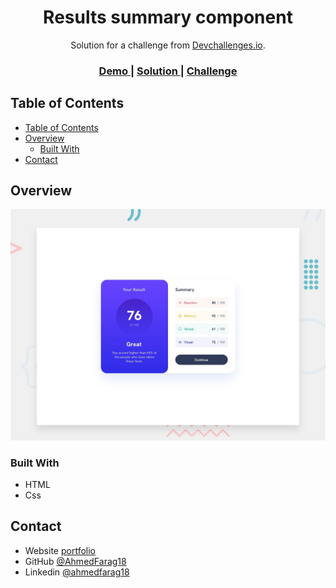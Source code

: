 <!-- Please update value in the {}  -->

<h1 align="center">Results summary component</h1>

<div align="center">
   Solution for a challenge from  <a href="http://devchallenges.io" target="_blank">Devchallenges.io</a>.
</div>

<div align="center">
  <h3>
    <a href="https://ahmedfarag18.github.io/results-summary-component/">
      Demo
    </a>
    <span> | </span>
    <a href="https://github.com/AhmedFarag18/results-summary-component">
      Solution
    </a>
    <span> | </span>
    <a href="https://www.frontendmentor.io/solutions/results-summary-component-pqpB451_ww">
      Challenge
    </a>
  </h3>
</div>

<!-- TABLE OF CONTENTS -->

## Table of Contents

- [Table of Contents](#table-of-contents)
- [Overview](#overview)
  - [Built With](#built-with)
- [Contact](#contact)

<!-- OVERVIEW -->

## Overview

![screenshot](./preview.jpg)

### Built With

- HTML
- Css

## Contact

- Website [portfolio](http://portfolio-blue-phi.vercel.app/)
- GitHub [@AhmedFarag18](https://github.com/AhmedFarag18)
- Linkedin [@ahmedfarag18](https://www.linkedin.com/in/ahmedfarag18/)
